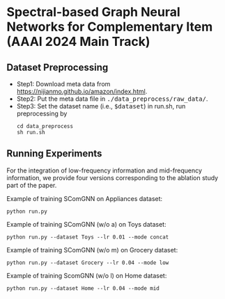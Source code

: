 #  Spectral-based Graph Neural Networks for Complementary Item (AAAI 2024 Main Track)


## Dataset Preprocessing
- Step1: Download meta data from https://nijianmo.github.io/amazon/index.html.
- Step2: Put the meta data file in <tt>./data_preprocess/raw_data/</tt>.
- Step3: Set the dataset name (i.e., <tt>$dataset</tt>) in run.sh, run preprocessing by 
    ```
    cd data_preprocess
    sh run.sh
    ```
## Running Experiments
For the integration of low-frequency information and mid-frequency information, we provide four versions corresponding to the ablation study part of the paper.

Example of training SComGNN on Appliances dataset:
```
python run.py
```
Example of training SComGNN (w/o a) on Toys dataset:
```
python run.py --dataset Toys --lr 0.01 --mode concat
```
Example of training SComGNN (w/o m) on Grocery dataset:
```
python run.py --dataset Grocery --lr 0.04 --mode low
```
Example of training ScomGNN (w/o l) on Home dataset:
```
python run.py --dataset Home --lr 0.04 --mode mid
```

